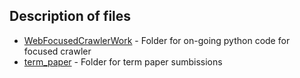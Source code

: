 ## Description of files

*   [WebFocusedCrawlerWork](./WebFocusedCrawlWork) - Folder for on-going python code for focused crawler
*   [term\_paper](./term_paper) - Folder for term paper sumbissions
